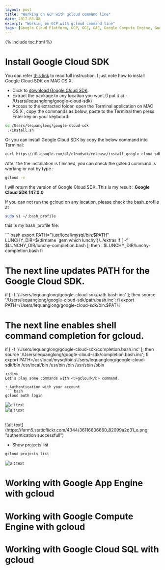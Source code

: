 ```yaml
---
layout: post
title: "Working on GCP with gcloud command line"
date: 2017-08-08
excerpt: "Working on GCP with gcloud command line"
tags: [Google Cloud Platform, GCP, GCE, GAE, Google Compute Engine, Google App Engine, Google Cloud SQL, Google Cloud SDK,gcloud]
---
```

{% include toc.html %}

# Install Google Cloud SDK
You can refer [this link](https://cloud.google.com/sdk/docs/) to read full instruction.
I just note how to install Google Cloud SDK on MAC OS X.

+ Click to [download Google Cloud SDK](https://dl.google.com/dl/cloudsdk/channels/rapid/downloads/google-cloud-sdk-166.0.0-darwin-x86_64.tar.gz).
+ Extract the package to any location you want.(I put it at : /Users/lequanglong/google-cloud-sdk)
+ Access to the extracted folder, open the Terminal application on MAC OS X , copy the commands as below, paste to the Terminal then press Enter key on your keyboard: <br>
``` bash
cd /Users/lequanglong/google-cloud-sdk
 ./install.sh
```

Or you can install Google Cloud SDK by copy the below command into Terminal: <br>
``` bash
curl https://dl.google.com/dl/cloudsdk/release/install_google_cloud_sdk.bash | bash
```
After the the installation is finished, you can check the gcloud command is working or not by type : <br>
``` bash
gcloud -v
```
I will return the version of Google Cloud SDK.
This is my result : 
<b>Google Cloud SDK 147.0.0</b>

If you can not run the gcloud on any location, please check the bash_profile at <br>
``` bash
sudo vi ~/.bash_profile
```
this is my bash_profile file:
<div>
``` bash
export PATH="/usr/local/mysql/bin:$PATH"
LUNCHY_DIR=$(dirname `gem which lunchy`)/../extras
   if [ -f $LUNCHY_DIR/lunchy-completion.bash ]; then
     . $LUNCHY_DIR/lunchy-completion.bash
   fi

# The next line updates PATH for the Google Cloud SDK.
if [ -f '/Users/lequanglong/google-cloud-sdk/path.bash.inc' ]; then source '/Users/lequanglong/google-cloud-sdk/path.bash.inc'; fi
export PATH=/Users/lequanglong/google-cloud-sdk/bin:$PATH
# The next line enables shell command completion for gcloud.
if [ -f '/Users/lequanglong/google-cloud-sdk/completion.bash.inc' ]; then source '/Users/lequanglong/google-cloud-sdk/completion.bash.inc'; fi
export PATH=/usr/local/mysql/bin:/Users/lequanglong/google-cloud-sdk/bin /usr/local/bin /usr/bin /bin /usr/sbin /sbin
```
</div>
Let's play some commands with <b>gcloud</b> command.

+ Authentication with your account 
``` bash
gcloud auth login
```

![alt text](https://farm5.staticflickr.com/4411/36344871062_486a2f4d73_o.png "gcloud auth login")
<br>
![alt text](https://farm5.staticflickr.com/4427/36116606800_b688890e20_o.png "authentication for gcloud")

<br>
![alt text](https://farm5.staticflickr.com/4344/36116606660_82099a2d31_o.png "authentication successfull")

+ Show projects list <br>
``` bash
gcloud projects list
```
![alt text](https://farm5.staticflickr.com/4382/36116756600_34a1171bdf_o.png "gcloud projects list")

# Working with Google App Engine with gcloud

# Working with Google Compute Engine with gcloud

# Working with Google Cloud SQL with gcloud
